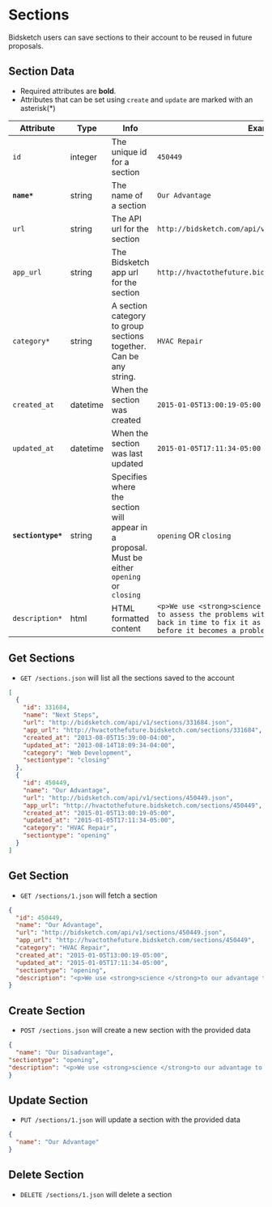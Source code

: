 # Sections

Bidsketch users can save sections to their account to be reused in future proposals.

## Section Data

* Required attributes are **bold**.  
* Attributes that can be set using `create` and `update` are marked with an asterisk(*)

Attribute | Type | Info | Example
--------- | ---- | ---- | -------
`id` | integer | The unique id for a section | `450449`
**`name*`** | string | The name of a section | `Our Advantage`
`url` | string | The API url for the section | `http://bidsketch.com/api/v1/sections/450449.json`
`app_url` | string | The Bidsketch app url for the section | `http://hvactothefuture.bidsketch.com/sections/450449`
`category*` | string | A section category to group sections together. Can be any string. | `HVAC Repair`
`created_at` | datetime | When the section was created | `2015-01-05T13:00:19-05:00`
`updated_at` | datetime | When the section was last updated | `2015-01-05T17:11:34-05:00`
**`sectiontype*`** | string | Specifies where the section will appear in a proposal. Must be either `opening` or `closing` | `opening` OR `closing`
`description*` | html | HTML formatted content | `<p>We use <strong>science </strong>to our advantage to assess the problems with your HVAC system and go back in time to fix it as reliably as possible, before it becomes a problem.</p>`


## Get Sections

* `GET /sections.json` will list all the sections saved to the account

```json
[
  {
    "id": 331684,
    "name": "Next Steps",
    "url": "http://bidsketch.com/api/v1/sections/331684.json",
    "app_url": "http://hvactothefuture.bidsketch.com/sections/331684",
    "created_at": "2013-08-05T15:39:00-04:00",
    "updated_at": "2013-08-14T18:09:34-04:00",
    "category": "Web Development",
    "sectiontype": "closing"
  },
  {
    "id": 450449,
    "name": "Our Advantage",
    "url": "http://bidsketch.com/api/v1/sections/450449.json",
    "app_url": "http://hvactothefuture.bidsketch.com/sections/450449",
    "created_at": "2015-01-05T13:00:19-05:00",
    "updated_at": "2015-01-05T17:11:34-05:00",
    "category": "HVAC Repair",
    "sectiontype": "opening"
  }
]
```

## Get Section

* `GET /sections/1.json` will fetch a section

```json
{
  "id": 450449,
  "name": "Our Advantage",
  "url": "http://bidsketch.com/api/v1/sections/450449.json",
  "app_url": "http://hvactothefuture.bidsketch.com/sections/450449",
  "category": "HVAC Repair",
  "created_at": "2015-01-05T13:00:19-05:00",
  "updated_at": "2015-01-05T17:11:34-05:00",
  "sectiontype": "opening",
  "description": "<p>We use <strong>science </strong>to our advantage to assess the problems with your HVAC system and go back in time to fix it as reliably as possible, before it becomes a problem.</p>"
}
```

## Create Section

* `POST /sections.json` will create a new section with the provided data

```json
{
  "name": "Our Disadvantage",
"sectiontype": "opening",
"description": "<p>We use <strong>science </strong>to our advantage to assess the problems with your HVAC system and go back in time to fix it as reliably as possible, before it becomes a problem.</p>"
}
```

## Update Section

* `PUT /sections/1.json` will update a section with the provided data

```json
{
  "name": "Our Advantage"
}
```

## Delete Section

* `DELETE /sections/1.json` will delete a section

